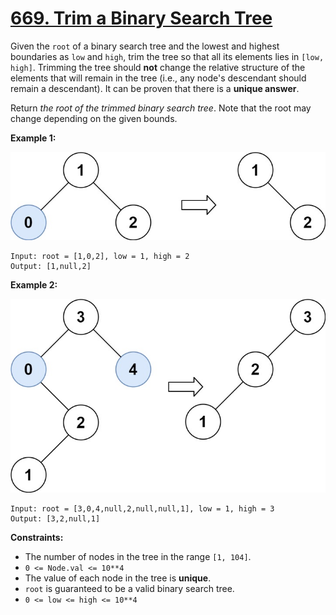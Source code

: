 # [669. Trim a Binary Search Tree](https://leetcode.com/problems/trim-a-binary-search-tree/)

Given the `root` of a binary search tree and the lowest and highest boundaries as `low` and `high`, trim the tree so that all its elements lies in `[low, high]`. Trimming the tree should **not** change the relative structure of the elements that will remain in the tree (i.e., any node's descendant should remain a descendant). It can be proven that there is a **unique answer**.

Return _the root of the trimmed binary search tree_. Note that the root may change depending on the given bounds.

**Example 1:**

![trim1.jpeg](trim1.jpeg)

    Input: root = [1,0,2], low = 1, high = 2
    Output: [1,null,2]

**Example 2:**

![trim2.jpeg](trim2.jpeg)

    Input: root = [3,0,4,null,2,null,null,1], low = 1, high = 3
    Output: [3,2,null,1]

**Constraints:**

- The number of nodes in the tree in the range `[1, 104]`.
- `0 <= Node.val <= 10**4`
- The value of each node in the tree is **unique**.
- `root` is guaranteed to be a valid binary search tree.
- `0 <= low <= high <= 10**4`
